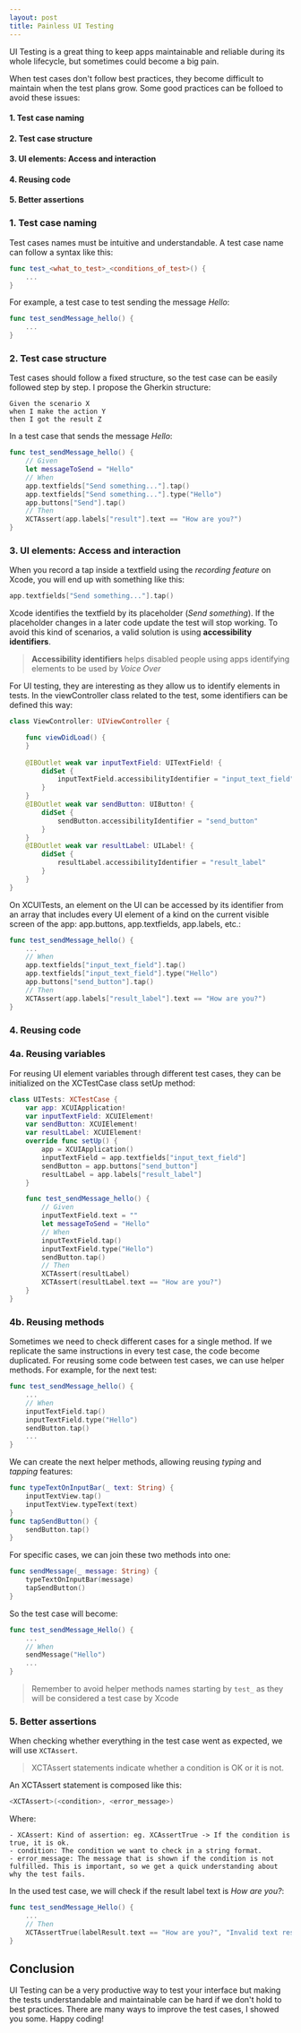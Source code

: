 ```yaml
---
layout: post
title: Painless UI Testing
---
```


UI Testing is a great thing to keep apps maintainable and reliable during its whole lifecycle, but sometimes could become a big pain.

When test cases don't follow best practices, they become difficult to maintain when the test plans grow.
Some good practices can be folloed to avoid these issues:

#### 1. Test case naming
#### 2. Test case structure
#### 3. UI elements: Access and interaction
#### 4. Reusing code
#### 5. Better assertions

### 1. Test case naming
Test cases names must be intuitive and understandable. A test case name can follow a syntax like this:
```swift
func test_<what_to_test>_<conditions_of_test>() {
    ...
}
```
For example, a test case to test sending the message *Hello*:
```swift
func test_sendMessage_hello() {
    ...
}
```
  
### 2. Test case structure
Test cases should follow a fixed structure, so the test case can be easily followed step by step. I propose the Gherkin structure:
```
Given the scenario X
when I make the action Y
then I got the result Z
```
In a test case that sends the message *Hello*:
```swift
func test_sendMessage_hello() {
    // Given
    let messageToSend = "Hello"
    // When
    app.textfields["Send something..."].tap()
    app.textfields["Send something..."].type("Hello")
    app.buttons["Send"].tap()
    // Then
    XCTAssert(app.labels["result"].text == "How are you?")
}
```

### 3. UI elements: Access and interaction
When you record a tap inside a textfield using the *recording feature* on Xcode, you will end up with something like this:
```swift
app.textfields["Send something..."].tap()
```
Xcode identifies the textfield by its placeholder (*Send something*). If the placeholder changes in a later code update the test will stop working.
To avoid this kind of scenarios, a valid solution is using **accessibility identifiers**.

> **Accessibility identifiers** helps disabled people using apps identifying elements to be used by *Voice Over*

For UI testing, they are interesting as they allow us to identify elements in tests.
In the viewController class related to the test, some identifiers can be defined this way:
```swift
class ViewController: UIViewController {

    func viewDidLoad() {
    }
    
    @IBOutlet weak var inputTextField: UITextField! {
        didSet {
            inputTextField.accessibilityIdentifier = "input_text_field"
        }
    }
    @IBOutlet weak var sendButton: UIButton! {
        didSet {
            sendButton.accessibilityIdentifier = "send_button"
        }
    }
    @IBOutlet weak var resultLabel: UILabel! {
        didSet {
            resultLabel.accessibilityIdentifier = "result_label"
        }
    }
}
```

On XCUITests, an element on the UI can be accessed by its identifier from an array that includes every UI element of a kind on the current visible screen of the app: app.buttons, app.textfields, app.labels, etc.:
```swift
func test_sendMessage_hello() {
    ...
    // When
    app.textfields["input_text_field"].tap()
    app.textfields["input_text_field"].type("Hello")
    app.buttons["send_button"].tap()
    // Then
    XCTAssert(app.labels["result_label"].text == "How are you?")
}
```

### 4. Reusing code

### 4a. Reusing variables

For reusing UI element variables through different test cases, they can be initialized on the XCTestCase class setUp method:
```swift
class UITests: XCTestCase {
    var app: XCUIApplication!
    var inputTextField: XCUIElement!
    var sendButton: XCUIElement!
    var resultLabel: XCUIElement!
    override func setUp() {
        app = XCUIApplication()
        inputTextField = app.textfields["input_text_field"]
        sendButton = app.buttons["send_button"]
        resultLabel = app.labels["result_label"]
    }

    func test_sendMessage_hello() {
        // Given
        inputTextField.text = ""
        let messageToSend = "Hello"
        // When
        inputTextField.tap()
        inputTextField.type("Hello")
        sendButton.tap()
        // Then
        XCTAssert(resultLabel)
        XCTAssert(resultLabel.text == "How are you?")
    }
}

```

### 4b. Reusing methods
Sometimes we need to check different cases for a single method.
If we replicate the same instructions in every test case, the code become duplicated.
For reusing some code between test cases, we can use helper methods. For example, for the next test:

```swift
func test_sendMessage_hello() {
    ...
    // When
    inputTextField.tap()
    inputTextField.type("Hello")
    sendButton.tap()
    ...
}
```

We can create the next helper methods, allowing reusing *typing* and *tapping* features:

```swift
func typeTextOnInputBar(_ text: String) {
    inputTextView.tap()
    inputTextView.typeText(text)
}
func tapSendButton() {
    sendButton.tap()
}
```
For specific cases, we can join these two methods into one:
```swift
func sendMessage(_ message: String) {
    typeTextOnInputBar(message)
    tapSendButton()
}
```
So the test case will become:
```swift
func test_sendMessage_Hello() {
    ...
    // When
    sendMessage("Hello")
    ...
}
```
> Remember to avoid helper methods names starting by `test_` as they will be considered a test case by Xcode

### 5. Better assertions
When checking whether everything in the test case went as expected, we will use `XCTAssert`.

> XCTAssert statements indicate whether a condition is OK or it is not.

An XCTAssert statement is composed like this:
```swift
<XCTAssert>(<condition>, <error_message>)
```
Where:
```
- XCAssert: Kind of assertion: eg. XCAssertTrue -> If the condition is true, it is ok.
- condition: The condition we want to check in a string format.
- error_message: The message that is shown if the condition is not fulfilled. This is important, so we get a quick understanding about why the test fails.
```

In the used test case, we will check if the result label text is *How are you?*:
```swift
func test_sendMessage_Hello() {
    ...
    // Then
    XCTAssertTrue(labelResult.text == "How are you?", "Invalid text result")
}
```

## Conclusion

UI Testing can be a very productive way to test your interface but making the tests understandable and maintainable can be hard if we don't hold to best practices.
There are many ways to improve the test cases, I showed you some. Happy coding!
